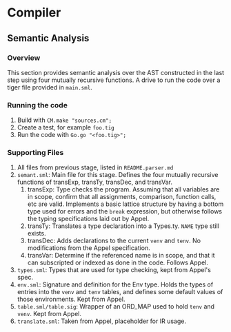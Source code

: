 # Compiler

## Semantic Analysis

### Overview
This section provides semantic analysis over the AST constructed in the last step using four mutually recursive functions. A drive to run the code over a tiger file provided in `main.sml`.

### Running the code
1. Build with `CM.make "sources.cm";`
2. Create a test, for example `foo.tig`
3. Run the code with `Go.go "<foo.tig>";`

### Supporting Files
1. All files from previous stage, listed in `README.parser.md`
2. `semant.sml`: Main file for this stage. Defines the four mutually recursive functions of transExp, transTy, transDec, and transVar.
    1. transExp: Type checks the program. Assuming that all variables are in scope, confirm that all assignments, comparison, function calls, etc are valid. Implements a basic lattice structure by having a bottom type used for errors and the `break` expression, but otherwise follows the typing specifications laid out by Appel.
    2. transTy: Translates a type declaration into a Types.ty. `NAME` type still exists.
    3. transDec: Adds declarations to the current `venv` and `tenv`. No modifications from the Appel specification.
    4. transVar: Determine if the referenced name is in scope, and that it can subscripted or indexed as done in the code. Follows Appel.
3. `types.sml`: Types that are used for type checking, kept from Appel's spec.
4. `env.sml`: Signature and definition for the Env type. Holds the types of entries into the `venv` and `tenv` tables, and defines some default values of those environments. Kept from Appel.
5. `table.sml/table.sig`: Wrapper of an ORD_MAP used to hold `tenv` and `venv`. Kept from Appel.
6. `translate.sml`: Taken from Appel, placeholder for IR usage.
